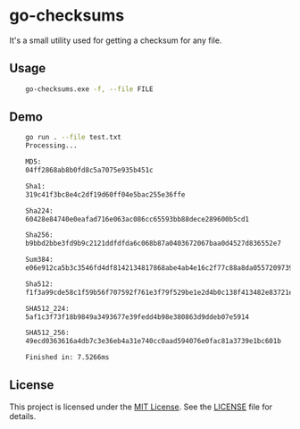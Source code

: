# go-checksums

It's a small utility used for getting a checksum for any file.

## Usage

```bash
    go-checksums.exe -f, --file FILE
```

## Demo

```bash
    go run . --file test.txt
    Processing...

    MD5:
    04ff2868ab8b0fd8c5a7075e935b451c

    Sha1:
    319c41f3bc8e4c2df19d60ff04e5bac255e36ffe

    Sha224:
    60428e84740e0eafad716e063ac086cc65593bb88dece289600b5cd1

    Sha256:
    b9bbd2bbe3fd9b9c2121ddfdfda6c068b87a0403672067baa0d4527d836552e7

    Sum384:
    e06e912ca5b3c3546fd4df8142134817868abe4ab4e16c2f77c88a8da055720973975344622e0507bea48b5004cf46ec

    Sha512:
    f1f3a99cde58c1f59b56f707592f761e3f79f529be1e2d4b0c138f413482e83721e37ccf6760bb2661b45963b17b6d557f92fd1d3481c3351c34c7740c701559

    SHA512_224:
    5af1c3f73f18b9849a3493677e39fedd4b98e380863d9ddeb07e5914

    SHA512_256:
    49ecd0363616a4db7c3e36eb4a31e740cc0aad594076e0fac81a3739e1bc601b

    Finished in: 7.5266ms
```

## License

This project is licensed under the [MIT License](https://github.com/go-nerds/go-checksums/blob/main/LICENSE). See the [LICENSE](https://github.com/go-nerds/go-checksums/blob/main/LICENSE) file for details.

